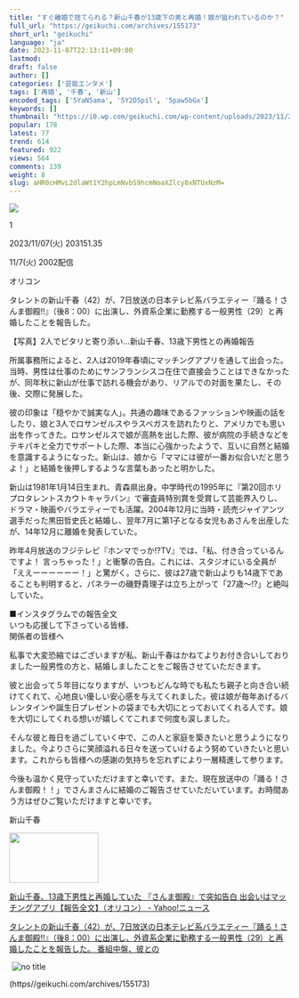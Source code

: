 ```yaml
---
title: "すぐ離婚で捨てられる？新山千春が13歳下の男と再婚！娘が狙われているのか？"
full_url: "https://geikuchi.com/archives/155173"
short_url: "geikuchi"
language: "ja"
date: 2023-11-07T22:13:11+09:00
lastmod: 
draft: false
author: []
categories: ['芸能エンタメ']
tags: ['再婚', '千春', '新山']
encoded_tags: ['5YaN5ama', '5Y2D5pil', '5paw5bGx']
keywords: []
thumbnail: "https://i0.wp.com/geikuchi.com/wp-content/uploads/2023/11/20201215-OHT1I50144-L.jpg?fit=1008%2C1200&ssl=1"
popular: 178
latest: 77
trend: 614
featured: 922
views: 564
comments: 139
weight: 8
slug: aHR0cHMvL2dlaWt1Y2hpLmNvbS9hcmNoaXZlcy8xNTUxNzM=
---
```


![](https://i0.wp.com/geikuchi.com/wp-content/uploads/2023/11/20201215-OHT1I50144-L.jpg?fit=1008%2C1200&ssl=1)

<div><p class='t_h'><p>1 <p> 2023/11/07(火) 203151.35 </p></p></p><p> 11/7(火) 2002配信 </p> <p>オリコン</p> <p>タレントの新山千春（42）が、7日放送の日本テレビ系バラエティー『踊る！さんま御殿!!』（後8：00）に出演し、外資系企業に勤務する一般男性（29）と再婚したことを報告した。</p> <p>【写真】2人でピタリと寄り添い…新山千春、13歳下男性との再婚報告</p> <p>所属事務所によると、2人は2019年春頃にマッチングアプリを通して出会った。当時、男性は仕事のためにサンフランシスコ在住で直接会うことはできなかったが、同年秋に新山が仕事で訪れる機会があり、リアルでの対面を果たし、その後、交際に発展した。</p> <p>彼の印象は「穏やかで誠実な人」。共通の趣味であるファッションや映画の話をしたり、娘と3人でロサンゼルスやラスベガスを訪れたりと、アメリカでも思い出を作ってきた。ロサンゼルスで娘が高熱を出した際、彼が病院の手続きなどをテキパキと全力でサポートした際、本当に心強かったようで、互いに自然と結婚を意識するようになった。新山は、娘から「ママには彼が一番お似合いだと思うよ！」と結婚を後押しするような言葉もあったと明かした。</p> <p>新山は1981年1月14日生まれ、青森県出身。中学時代の1995年に『第20回ホリプロタレントスカウトキャラバン』で審査員特別賞を受賞して芸能界入りし、ドラマ・映画やバラエティーでも活躍。2004年12月に当時・読売ジャイアンツ選手だった黒田哲史氏と結婚し、翌年7月に第1子となる女児もあさんを出産したが、14年12月に離婚を発表していた。</p> <p>昨年4月放送のフジテレビ『ホンマでっか!?TV』では、「私、付き合っているんですよ！ 言っちゃった！」と衝撃の告白。これには、スタジオにいる全員が「ええーーーーーー！」と驚がく。さらに、彼は27歳で新山よりも14歳下であることも判明すると、パネラーの磯野貴理子は立ち上がって「27歳～!?」と絶叫していた。</p> <p>■インスタグラムでの報告全文<br> いつも応援して下さっている皆様、<br> 関係者の皆様へ</p> <p>私事で大変恐縮ではございますが私、新山千春はかねてよりお付き合いしておりました一般男性の方と、結婚しましたことをご報告させていただきます。</p> <p>彼と出会って５年目になりますが、いつもどんな時でも私たち親子と向き合い続けてくれて、心地良い優しい安心感を与えてくれました。彼は娘が毎年あげるバレンタインや誕生日プレゼントの袋までも大切にとっておいてくれる人です。娘を大切にしてくれる想いが嬉しくてこれまで何度も涙しました。</p> <p>そんな彼と毎日を過ごしていく中で、この人と家庭を築きたいと思うようになりました。今よりさらに笑顔溢れる日々を送っていけるよう努めていきたいと思います。これからも皆様への感謝の気持ちを忘れずにより一層精進して参ります。</p> <p>今後も温かく見守っていただけますと幸いです。また、現在放送中の「踊る！さんま御殿！！」でさんまさんに結婚のご報告させていただいています。お時間あう方はぜひご覧いただけますと幸いです。</p> <p>新山千春</p> <a rel='noopener' target='_blank' href='https//news.yahoo.co.jp/articles/7678f2ed2bb5258e916586ca819f63b612eef081' title='新山千春、13歳下男性と再婚していた 『さんま御殿』で突如告白 出会いはマッチングアプリ【報告全文】（オリコン） - Yahoo!ニュース' class='blogcard-wrap external-blogcard-wrap a-wrap cf'><p class='blogcard-label external-blogcard-label'><p class='fa'></p></p><img src='https//i0.wp.com/geikuchi.com/wp-content/uploads/cocoon-resources/blog-card-cache/0ae45f6ae9f9e355fcb8a3cf6bee5f1b.jpg?resize=160%2C90&ssl=1' alt='' class='blogcard-thumb-image external-blogcard-thumb-image' width='160' height='90'><p class='blogcard-title external-blogcard-title'>新山千春、13歳下男性と再婚していた 『さんま御殿』で突如告白 出会いはマッチングアプリ【報告全文】（オリコン） - Yahoo!ニュース</p><p class='blogcard-snippet external-blogcard-snippet'> タレントの新山千春（42）が、7日放送の日本テレビ系バラエティー『踊る！さんま御殿!!』（後8：00）に出演し、外資系企業に勤務する一般男性（29）と再婚したことを報告した。 番組中盤、彼との</p></a> <p><img class='image pict' src='https//i0.wp.com/geikuchi.com/wp-content/uploads/2023/11/20231107-00000417-oric-000-10-view.jpg?w=1256&ssl=1' alt='no title' border='0' hspace='5'></p> </div>

(https//geikuchi.com/archives/155173)
